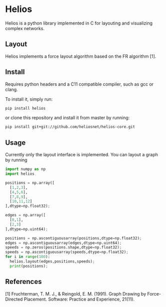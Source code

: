 # Helios

Helios is a python library implemented in C for layouting and visualizing complex networks.

## Layout

Helios implements a force layout algorithm based on the FR algorithm [1].

## Install

Requires python headers and a C11 compatible compiler, such as gcc or clang.

To install it, simply run:

```bash
pip install helios
```

or clone this repository and install it from master by running:

```bash
pip install git+git://github.com/heliosnet/helios-core.git
```
## Usage

Currently only the layout interface is implemented.
You can layout a graph by running

```python
import numpy as np
import helios

positions = np.array([
  [1,2,3],
  [4,5,6],
  [7,8,9],
  [10,11,12]
],dtype=np.float32);

edges = np.array([
  [0,1],
  [2,3]
],dtype=np.uint64);

positions = np.ascontiguousarray(positions,dtype=np.float32);
edges = np.ascontiguousarray(edges,dtype=np.uint64);
speeds = np.zeros(positions.shape,dtype=np.float32);
speeds = np.ascontiguousarray(speeds,dtype=np.float32);
for i in range(100):
  helios.layout(edges,positions,speeds);
  print(positions);
```


## References

[1] Fruchterman, T. M. J., & Reingold, E. M. (1991). Graph Drawing by Force-Directed Placement. Software: Practice and Experience, 21(11).
